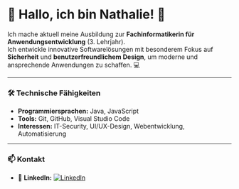 # 👋 Hallo, ich bin Nathalie! 🚀

Ich mache aktuell meine Ausbildung zur **Fachinformatikerin für Anwendungsentwicklung** (3. Lehrjahr).  
Ich entwickle innovative Softwarelösungen mit besonderem Fokus auf **Sicherheit** und **benutzerfreundlichem Design**, um moderne und ansprechende Anwendungen zu schaffen. 💻

---

### 🛠️ Technische Fähigkeiten
- **Programmiersprachen:** Java, JavaScript  
- **Tools:** Git, GitHub, Visual Studio Code  
- **Interessen:** IT-Security, UI/UX-Design, Webentwicklung, Automatisierung

---

### 📫 Kontakt
- 💼 **LinkedIn:** [![LinkedIn](https://cdn.jsdelivr.net/gh/devicons/devicon/icons/linkedin/linkedin-original.svg)](https://www.linkedin.com/in/nathalie-m-603381285)  
